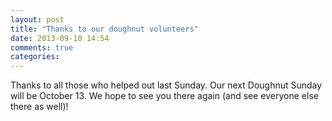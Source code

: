 ```yaml
---
layout: post
title: "Thanks to our doughnut volunteers"
date: 2013-09-10 14:54
comments: true
categories: 
---
```

Thanks to all those who helped out last Sunday. Our next Doughnut Sunday will be October 13. We hope to see you there again (and see everyone else there as well)!